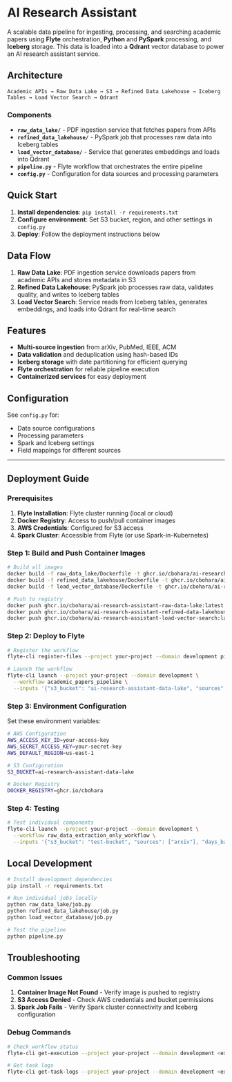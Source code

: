 # AI Research Assistant 

A scalable data pipeline for ingesting, processing, and searching academic papers using **Flyte** orchestration, **Python** and **PySpark** processing, and **Iceberg** storage. This data is loaded into a **Qdrant** vector database to power an AI research assistant service.

## Architecture

```
Academic APIs → Raw Data Lake → S3 → Refined Data Lakehouse → Iceberg Tables → Load Vector Search → Qdrant
```

### Components

- **`raw_data_lake/`** - PDF ingestion service that fetches papers from APIs
- **`refined_data_lakehouse/`** - PySpark job that processes raw data into Iceberg tables  
- **`load_vector_database/`** - Service that generates embeddings and loads into Qdrant
- **`pipeline.py`** - Flyte workflow that orchestrates the entire pipeline
- **`config.py`** - Configuration for data sources and processing parameters

## Quick Start

1. **Install dependencies**: `pip install -r requirements.txt`
2. **Configure environment**: Set S3 bucket, region, and other settings in `config.py`
3. **Deploy**: Follow the deployment instructions below

## Data Flow

1. **Raw Data Lake**: PDF ingestion service downloads papers from academic APIs and stores metadata in S3
2. **Refined Data Lakehouse**: PySpark job processes raw data, validates quality, and writes to Iceberg tables
3. **Load Vector Search**: Service reads from Iceberg tables, generates embeddings, and loads into Qdrant for real-time search

## Features

- **Multi-source ingestion** from arXiv, PubMed, IEEE, ACM
- **Data validation** and deduplication using hash-based IDs
- **Iceberg storage** with date partitioning for efficient querying
- **Flyte orchestration** for reliable pipeline execution
- **Containerized services** for easy deployment

## Configuration

See `config.py` for:
- Data source configurations
- Processing parameters
- Spark and Iceberg settings
- Field mappings for different sources

---

## Deployment Guide

### Prerequisites

1. **Flyte Installation**: Flyte cluster running (local or cloud)
2. **Docker Registry**: Access to push/pull container images
3. **AWS Credentials**: Configured for S3 access
4. **Spark Cluster**: Accessible from Flyte (or use Spark-in-Kubernetes)

### Step 1: Build and Push Container Images

```bash
# Build all images
docker build -f raw_data_lake/Dockerfile -t ghcr.io/cbohara/ai-research-assistant-raw-data-lake:latest .
docker build -f refined_data_lakehouse/Dockerfile -t ghcr.io/cbohara/ai-research-assistant-refined-data-lakehouse:latest .
docker build -f load_vector_database/Dockerfile -t ghcr.io/cbohara/ai-research-assistant-load-vector-search:latest .

# Push to registry
docker push ghcr.io/cbohara/ai-research-assistant-raw-data-lake:latest
docker push ghcr.io/cbohara/ai-research-assistant-refined-data-lakehouse:latest
docker push ghcr.io/cbohara/ai-research-assistant-load-vector-search:latest
```

### Step 2: Deploy to Flyte

```bash
# Register the workflow
flyte-cli register-files --project your-project --domain development pipeline.py

# Launch the workflow
flyte-cli launch --project your-project --domain development \
  --workflow academic_papers_pipeline \
  --inputs '{"s3_bucket": "ai-research-assistant-data-lake", "sources": ["arxiv", "pubmed"], "days_back": 7}'
```

### Step 3: Environment Configuration

Set these environment variables:

```bash
# AWS Configuration
AWS_ACCESS_KEY_ID=your-access-key
AWS_SECRET_ACCESS_KEY=your-secret-key
AWS_DEFAULT_REGION=us-east-1

# S3 Configuration
S3_BUCKET=ai-research-assistant-data-lake

# Docker Registry
DOCKER_REGISTRY=ghcr.io/cbohara
```

### Step 4: Testing

```bash
# Test individual components
flyte-cli launch --project your-project --domain development \
  --workflow raw_data_extraction_only_workflow \
  --inputs '{"s3_bucket": "test-bucket", "sources": ["arxiv"], "days_back": 1}'
```

## Local Development

```bash
# Install development dependencies
pip install -r requirements.txt

# Run individual jobs locally
python raw_data_lake/job.py
python refined_data_lakehouse/job.py
python load_vector_database/job.py

# Test the pipeline
python pipeline.py
```

## Troubleshooting

### Common Issues

1. **Container Image Not Found** - Verify image is pushed to registry
2. **S3 Access Denied** - Check AWS credentials and bucket permissions
3. **Spark Job Fails** - Verify Spark cluster connectivity and Iceberg configuration

### Debug Commands

```bash
# Check workflow status
flyte-cli get-execution --project your-project --domain development <execution-id>

# Get task logs
flyte-cli get-task-logs --project your-project --domain development <execution-id> <task-id>
```
